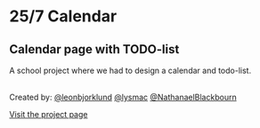 # 25/7 Calendar

<H2>Calendar page with TODO-list</H2>
A school project where we had to design a calendar and todo-list.
<br>

<br>

Created by: [@leonbjorklund](https://github.com/leonbjorklund)
[@lysmac](https://github.com/lysmac) [@NathanaelBlackbourn](https://github.com/NathanaelBlackbourn)

[Visit the project page](https://lysmac.github.io/25-7/)
